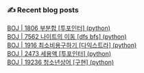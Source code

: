 

### ✍ Recent blog posts 
[BOJ | 1806 부분합 [투포인터] (python)](https://sebiblog.tistory.com/29) <br>
[BOJ | 7562 나이트의 이동 [dfs bfs] (python)](https://sebiblog.tistory.com/28) <br>
[BOJ | 1916 최소비용구하기 [다익스트라] (python)](https://sebiblog.tistory.com/27) <br>
[BOJ | 2473 세용액 [투포인터] (python)](https://sebiblog.tistory.com/26) <br>
[BOJ | 19236 청소년상어 [구현] (python)](https://sebiblog.tistory.com/25) <br>
